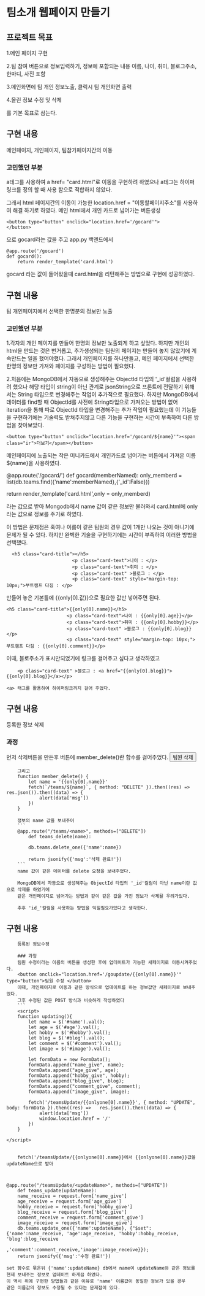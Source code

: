 # 팀소개 웹페이지 만들기
## 프로젝트 목표

1.메인 페이지 구현 

2.팀 참여 버튼으로 정보입력하기, 정보에 포함되는 내용 이름, 나이, 취미, 블로그주소, 한마디, 사진 포함

3.메인화면에 팀 개인 정보노출, 클릭시 팀 개인화면 출력

4.올린 정보 수정 및 삭제

를 기본 목표로 삼는다.

## 구현 내용
메인페이지, 개인페이지, 팀참가페이지간의 이동

### 고민했던 부분
a테그를 사용하여 a href= "card.html"로 이동을 구현하려 하였으나
a테그는 하이퍼링크를 정의 할 때 사용 함으로 적합하지 않았다.

그래서 html 페이지간의 이동이 가능한 location.href = "이동할페이지주소"를 사용하여 해결 하기로 하였다.
메인 html에서 개인 카드로 넘어가는 버튼생성
```
<button type="button" onclick="location.href='/gocard'">
</button>
```
으로 gocard라는 값을 주고 app.py 백엔드에서
```
@app.route('/gocard')
def gocard():
    return render_template('card.html')
 ```
gocard 라는 값이 들어왔을때 card.html을 리턴해주는 방법으로 구현에 성공하였다.

## 구현 내용
팀 개인페이지에서 선택한 한명분의 정보만 노출
### 고민했던 부분
1.각자의 개인 페이지를 만들어 한명의 정보만 노출되게 하고 싶었다.
하지만 개인의 html을 만드는 것은 번거롭고, 추가생성되는 팀원의 페이지는 만들어 놓지 않았기에 계속만드는 일을 했어야했다.
그래서 개인페이지를 하나만들고, 메인 페이지에서 선택한 한명의 정보만 가져와 페이지를 구성하는 방법이 필요했다.

2.처음에는 MongoDB에서 자동으로 생성해주는 ObjectId 타입의 '_id'컬럼을 사용하려 했으나  해당 타입이 string이 아닌 관계로 jsonString으로 프론트에 전달하기 위해서는 String 타입으로 변경해주는 작업이 추가적으로 필요했다.
하지만 MongoDB에서 데이터를 find할 때 ObjectId를 사전에 String타입으로 가져오는 방법이 없어 iteration을 통해 따로 ObjectId 타입을 변경해주는 추가 작업이 필요했는데 이 기능들을 구현하기에는 기술력도 받쳐주지않고 다른 기능을 구현하는 시간이 부족하여 다른 방법을 찾아보았다.

```
<button type="button" onclick="location.href='/gocard/${name}'"><span class="ir">더보기</span></button>
 ```
메인페이지에 노출되는 작은 미니카드에서 개인카드로 넘어가는 버튼에서 가져온 이름${name}을 사용하였다.

@app.route('/gocard/<memberNamed>')
def gocard(memberNamed):
  only_memberd = list(db.teams.find({'name':memberNamed},{'_id':False}))
    
  return render_template('card.html',only = only_memberd)

<memberNamed>라는 값으로 받아 Mongodb에서 name 값이 같은 정보만 불러와서
  card.html에 only라는 값으로 정보를 주기로 하였다.
  
이 방법은 문제점은 혹여나 이름이 같은 팀원의 경우 값이 1개만 나오는 것이 아니기에 문제가 될 수 있다.
  하지만 완벽한 기술을 구현하기에는 시간이 부족하여 이러한 방법을 선택했다.
  
```
  <h5 class="card-title"></h5>
                        <p class="card-text">나이 : </p>
                        <p class="card-text">취미 : </p>
                        <p class="card-text" >블로그 : </p>
                        <p class="card-text" style="margin-top: 10px;">부트캠프 다짐 : </p>
  ```
  만들어 놓은 기본틀에 {{only[0].값}}으로 필요한 값만 넣어주면 된다.
  ```
  <h5 class="card-title">{{only[0].name}}</h5>
                        <p class="card-text">나이 : {{only[0].age}}</p>
                        <p class="card-text">취미 : {{only[0].hobby}}</p>
                        <p class="card-text" >블로그 : {{only[0].blog}}</p>
                        <p class="card-text" style="margin-top: 10px;">부트캠프 다짐 : {{only[0].comment}}</p>
  ```
이때, 블로주소가 표시만되었기에 링크를 걸어주고 싶다고 생각하였고
```
    <p class="card-text" >블로그 : <a href="{{only[0].blog}}">{{only[0].blog}}</a></p>
```
    <a> 태그를 활용하여 하이퍼링크까지 걸어 주었다.
        
## 구현 내용
등록한 정보 삭제

### 과정
먼저 삭제버튼을 만든후 버튼에 member_delete()란 함수를 걸어주었다.
        <button onclick="member_delete()" type="button">팀원 삭제</button>
        
        그리고 
        function member_delete() {
            let name = '{{only[0].name}}'
            fetch(`/teams/${name}`, { method: "DELETE" }).then((res) => res.json()).then((data) => {
                alert(data['msg'])
            })
        }
        
        정보의 name 값을 보내주어
        ```
        @app.route("/teams/<name>", methods=["DELETE"])
            def teams_delete(name):

            db.teams.delete_one({'name':name})

            return jsonify({'msg':'삭제 완료!'})
        ```
        name 값이 같은 데이터를 delete 요청을 보내주었다.
        
        MongoDB에서 자동으로 생성해주는 ObjectId 타입의 '_id'컬럼이 아닌 name이란 값으로 삭제를 하였기에
        같은 개인페이지로 넘어가는 방법과 같이 같은 값을 가진 정보가 삭제될 우려가있다.
        
        추후 'id_'칼럼을 사용하는 방법을 익힐필요가있다고 생각한다.
        
## 구현 내용
        등록된 정보수정
        
        ### 과정
        팀원 수정이라는 이름의 버튼을 생성한 후에 업데이트가 가능한 새페이지로 이동시켜주었다.
        <button onclick="location.href='/goupdate/{{only[0].name}}'" type="button">팀원 수정 </button>
        이때, 개인페이지로 이동과 같은 방식으로 업데이트를 하는 정보값만 새페이지로 보내주었다.
        그후 수정된 값은 POST 방식과 비슷하게 작성하였다
        ```
        <script>
        function updating(){
            let name = $('#name').val();
            let age = $('#age').val();
            let hobby = $('#hobby').val();
            let blog = $('#blog').val();
            let comment = $('#comment').val();
            let image = $('#image').val();

            let formData = new FormData();
            formData.append("name_give", name);
            formData.append("age_give", age);
            formData.append("hobby_give", hobby);
            formData.append("blog_give", blog);
            formData.append("comment_give", comment);
            formData.append("image_give", image);

            fetch('/teamsUpdate/{{onlyone[0].name}}', { method: "UPDATE", body: formData }).then((res) =>   res.json()).then((data) => {
                alert(data['msg'])
                window.location.href = '/'
            })
        }

    </script>

        
        fetch('/teamsUpdate/{{onlyone[0].name}}에서 {{onlyone[0].name}}값을 updateName으로 받아
```

        
@app.route("/teamsUpdate/<updateName>", methods=["UPDATE"])
    def teams_update(updateName):
    name_receive = request.form['name_give']
    age_receive = request.form['age_give']
    hobby_receive = request.form['hobby_give']
    blog_receive = request.form['blog_give']
    comment_receive = request.form['comment_give']
    image_receive = request.form['image_give']
    db.teams.update_one({'name':updateName}, {"$set":{'name':name_receive, 'age':age_receive, 'hobby':hobby_receive, 'blog':blog_receive
                                                        ,'comment':comment_receive,'image':image_receive}});
    return jsonify({'msg':'수정 완료!'})

set 함수로 묶은뒤 {'name':updateName} db에서 name이 updateName와 같은 정보를
현제 보내주는 정보로 업데이트 하게끔 하였다.        
이 역시 위에 구현한 방법들과 같은 이유로 'name' 이름값이 동일한 정보가 있을 경우
같은 이름값의 정보도 수정될 수 있다는 문제점이 있다.
        
